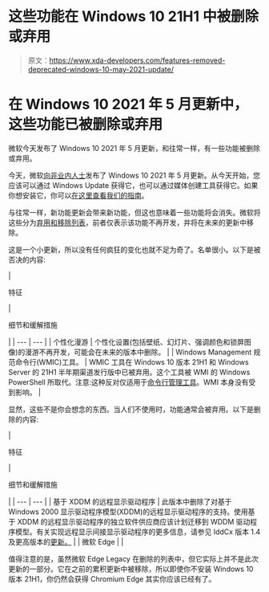 # 这些功能在 Windows 10 21H1 中被删除或弃用

> 原文：<https://www.xda-developers.com/features-removed-deprecated-windows-10-may-2021-update/>

# 在 Windows 10 2021 年 5 月更新中，这些功能已被删除或弃用

微软今天发布了 Windows 10 2021 年 5 月更新，和往常一样，有一些功能被删除或弃用。

今天，微软[向非业内人士](https://www.xda-developers.com/windows-10-may-2021-update-now-available-for-everyone/)发布了 Windows 10 2021 年 5 月更新。从今天开始，您应该可以通过 Windows Update 获得它，也可以通过媒体创建工具获得它。如果你想安装它，你可以[在这里查看我们的指南](https://www.xda-developers.com/how-to-install-windows-10-may-2021-update/)。

与往常一样，新功能更新会带来新功能，但这也意味着一些功能将会消失。微软将这些分为[弃用和移除列表](https://docs.microsoft.com/en-us/windows/deployment/planning/windows-10-deprecated-features)，前者仅表示该功能不再开发，并将在未来的更新中移除。

这是一个小更新，所以没有任何疯狂的变化也就不足为奇了。名单很小。以下是被否决的内容:

| 

特征

 | 

细节和缓解措施

 |
| --- | --- |
| 个性化漫游 | 个性化设置(包括壁纸、幻灯片、强调颜色和锁屏图像)的漫游不再开发，可能会在未来的版本中删除。 |
| Windows Management 规范命令行(WMIC)工具。 | WMIC 工具在 Windows 10 版本 21H1 和 Windows Server 的 21H1 半年期渠道发行版中已被弃用。这个工具被 WMI 的 Windows PowerShell 所取代。注意:这种反对仅适用于[命令行管理工具](https://docs.microsoft.com/en-us/windows/win32/wmisdk/wmic)。WMI 本身没有受到影响。 |

显然，这些不是你会想念的东西。当人们不使用时，功能通常会被弃用。以下是删除的内容:

| 

特征

 | 

细节和缓解措施

 |
| --- | --- |
| 基于 XDDM 的远程显示驱动程序 | 此版本中删除了对基于 Windows 2000 显示驱动程序模型(XDDM)的远程显示驱动程序的支持。使用基于 XDDM 的远程显示驱动程序的独立软件供应商应该计划迁移到 WDDM 驱动程序模型。有关实现远程显示间接显示驱动程序的更多信息，请参见 IddCx 版本 1.4 及更高版本的[更新。](https://docs.microsoft.com/en-us/windows-hardware/drivers/display/iddcx1.4-updates) |
| 微软 Edge |  |

值得注意的是，虽然微软 Edge Legacy 在删除的列表中，但它实际上并不是此次更新的一部分。它在之前的累积更新中被移除，所以即使你不安装 Windows 10 版本 21H1，你仍然会获得 Chromium Edge 其实你应该已经有了。